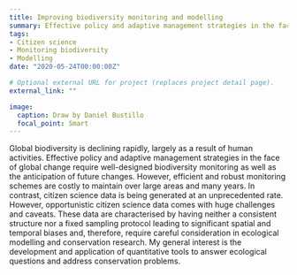 ```yaml
---
title: Improving biodiversity monitoring and modelling
summary: Effective policy and adaptive management strategies in the face of global change require well-designed biodiversity monitoring as well as the anticipation of future changes
tags:
- Citizen science
- Monitoring biodiversity
- Modelling 
date: "2020-05-24T00:00:00Z"

# Optional external URL for project (replaces project detail page).
external_link: ""

image:
  caption: Draw by Daniel Bustillo
  focal_point: Smart
---
```

Global biodiversity is declining rapidly, largely as a result of human activities. Effective policy and
adaptive management strategies in the face of global change require well-designed biodiversity
monitoring as well as the anticipation of future changes. However, efficient and robust monitoring
schemes are costly to maintain over large areas and many years. In contrast, citizen science data
is being generated at an unprecedented rate. However, opportunistic citizen science data comes
with huge challenges and caveats. These data are characterised by having neither a consistent
structure nor a fixed sampling protocol leading to significant spatial and temporal biases and,
therefore, require careful consideration in ecological modelling and conservation research. My
general interest is the development and application of quantitative tools to answer ecological
questions and address conservation problems.